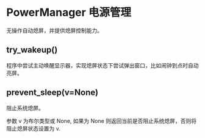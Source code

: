 # PowerManager 电源管理

无操作自动熄屏，并提供熄屏控制能力。

## try_wakeup()

程序中尝试主动唤醒显示器，实现熄屏状态下尝试弹出窗口，比如闹钟到点时自动亮屏。

## prevent_sleep(v=None)

阻止系统熄屏。

参数 v 为布尔类型或 None, 如果为 None 则返回当前是否阻止系统熄屏，否则将阻止熄屏状态设置为 v.
